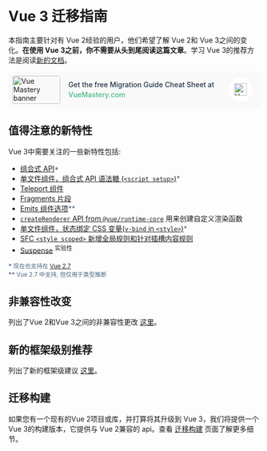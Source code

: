 # Vue 3 迁移指南

本指南主要针对有 Vue 2经验的用户，他们希望了解 Vue 2和 Vue 3之间的变化。**在使用 Vue 3之前，你不需要从头到尾阅读这篇文章**。学习 Vue 3的推荐方法是阅读[新的文档](https://cn.vuejs.org)。

<!-- VueMastery Start -->
<style>
.vue-mastery-link {
  background-color: #f9f9f9;
  border-radius: 8px;
  padding: 8px 16px 8px 8px;
}

.vue-mastery-link a {
  display: flex;
  align-items: center;
  text-decoration: none;
}

.vue-mastery-link .banner {
  background-color: #f9f9f9;
  border-radius: 4px;
  width:96px;
  height:56px;
  object-fit: cover;
}

.vue-mastery-link .description {
  flex: 1;
  font-weight: 500;
  font-size: 14px;
  line-height: 20px;
  color: #213547;
  margin: 0 0 0 16px;
}

.vue-mastery-link .description span {
  color: #42b883;
}

.vue-mastery-link .logo-wrapper {
  position: relative;
  width: 48px;
  height: 48px;
  border-radius: 50%;
  background-color: #ffffff;
  display: flex;
  justify-content: center;
  align-items: center;
}

.vue-mastery-link .logo-wrapper img {
  width: 25px;
  object-fit: contain;
}

@media (max-width: 576px) {
  .vue-mastery-link .banner {
    width:56px;
  }

  .vue-mastery-link .description {
    font-size: 12px;
    line-height: 18px;
  }
  .vue-mastery-link .logo-wrapper {
    position: relative;
    width: 32px;
    height: 32px;
  }
}
</style>

<div class="vue-mastery-link">
  <a href="https://www.vuemastery.com/migration-guide-cheat-sheet/" target="_blank">
    <div class="banner-wrapper">
      <img class="banner" alt="Vue Mastery banner" width="96px" height="56px" src="https://storage.googleapis.com/vue-mastery.appspot.com/flamelink/media/vuemastery-graphical-link-96x56.png" />
    </div>
    <p class="description">Get the free Migration Guide Cheat Sheet at <span>VueMastery.com</span></p>
    <div class="logo-wrapper">
        <img alt="Vue Mastery Logo" width="25px" src="https://storage.googleapis.com/vue-mastery.appspot.com/flamelink/media/vue-mastery-logo.png" />
    </div>
  </a>
</div>
<!-- VueMastery End -->

<style>
.note {
  color: #476582;
}
</style>

## 值得注意的新特性

Vue 3中需要关注的一些新特性包括:

- [组合式 API](https://vuejs.org/guide/extras/composition-api-faq.html)<span class="note">\*</span>
- [单文件组件，组合式 API 语法糖 (`<script setup>`)](https://vuejs.org/api/sfc-script-setup.html)<span class="note">\*</span>
- [Teleport 组件](https://vuejs.org/guide/built-ins/teleport.html)
- [Fragments 片段](/new/fragments.html)
- [Emits 组件选项](https://vuejs.org/api/options-state.html#emits)<span class="note">\*\*</span>
- [`createRenderer` API from `@vue/runtime-core`](https://vuejs.org/api/custom-renderer.html) 用来创建自定义渲染函数
- [单文件组件，状态绑定 CSS 变量(`v-bind` in `<style>`)](https://vuejs.org/api/sfc-css-features.html#v-bind-in-css)<span class="note">\*</span>
- [SFC `<style scoped>` 新增全局规则和针对插槽内容规则](https://github.com/vuejs/rfcs/blob/master/active-rfcs/0023-scoped-styles-changes.md)
- [Suspense](https://vuejs.org/guide/built-ins/suspense.html) <sup class="warning">实验性</sup>

<sub class="note"><b>\*</b> 现在也支持在 <a href="https://blog.vuejs.org/posts/vue-2-7-naruto.html" target="_blank">Vue 2.7</a></sub><br>
<sub class="note"><b>\*\*</b> Vue 2.7 中支持, 但仅用于类型推断</sub>

## 非兼容性改变

列出了Vue 2和Vue 3之间的非兼容性更改 [这里](/breaking-changes/)。

## 新的框架级别推荐

列出了新的框架级建议 [这里](/recommendations)。

## 迁移构建

如果您有一个现有的Vue 2项目或库，并打算将其升级到 Vue 3，我们将提供一个 Vue 3的构建版本，它提供与 Vue 2兼容的 api。查看 [迁移构建](/migration-build) 页面了解更多细节。